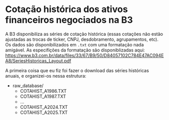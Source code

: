 # Cotação histórica dos ativos financeiros negociados na B3

A B3 disponibiliza as séries de cotação histórica (essas cotações não estão ajustadas as trocas de ticker, CNPJ, desdobramento, agrupamentos, etc). Os dados são disponibilizados em `.txt` com uma formatação nada amigável. As especifições da formatação são disponiblizadas aqui: https://www.b3.com.br/data/files/33/67/B9/50/D84057102C784E47AC094EA8/SeriesHistoricas_Layout.pdf

A primeira coisa que eu fiz foi fazer o download das séries históricas anuais, e organizei-os nessa estrutura:

- raw_database/
  - COTAHIST_A1986.TXT
  - COTAHIST_A1987.TXT
  - ...
  - COTAHIST_A2024.TXT
  - COTAHIST_A2025.TXT
